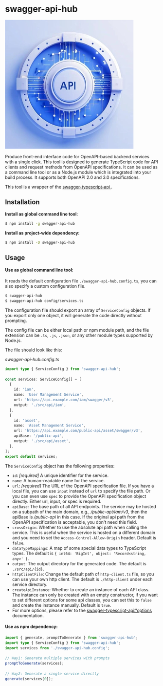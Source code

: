 # swagger-api-hub

![cover image](cover.webp)

Produce front-end interface code for OpenAPI-based backend services with a single click. This tool is designed to generate TypeScript code for API clients and request methods from OpenAPI specifications. It can be used as a command line tool or as a Node.js module which is integrated into your build process. It supports both OpenAPI 2.0 and 3.0 specifications.

This tool is a wrapper of the [swagger-typescript-api
](https://github.com/acacode/swagger-typescript-api).

## Installation

**Install as global command line tool:**

```bash
$ npm install -g swagger-api-hub
```

**Install as project-wide dependency:**

```bash
$ npm install -D swagger-api-hub
```

## Usage

#### Use as global command line tool:

It reads the default configuration file `./swagger-api-hub.config.ts`, you can also specify a custom configuration file.

```bash
$ swagger-api-hub
$ swagger-api-hub config/services.ts
```

The configuration file should export an array of `ServiceConfig` objects. If you export only one object, it will generate the code directly without prompting.

The config file can be either local path or npm module path, and the file extension can be `.ts`, `.js`, `.json`, or any other module types supported by Node.js.

The file should look like this:

_swagger-api-hub.config.ts_

```typescript
import type { ServiceConfig } from 'swagger-api-hub';

const services: ServiceConfig[] = [
  {
    id: 'iam',
    name: 'User Management Service',
    url: 'https://api.example.com/iam/swagger/v3',
    output: './src/api/iam',
  },
  {
    id: 'asset',
    name: 'Asset Management Service',
    url: 'https://api.example.com/public-api/asset/swagger/v3',
    apiBase: '/public-api',
    output: './src/api/asset',
  },
];
export default services;
```

The `ServiceConfig` object has the following properties:

- `id`: _[required]_ A unique identifier for the service.
- `name`: A human-readable name for the service.
- `url`: _[required]_ The URL of the OpenAPI specification file. If you have a local file, you can use `input` instead of `url` to specify the file path. Or you can even use `spec` to provide the OpenAPI specification object directly. Either url, input, or spec is required.
- `apiBase`: The base path of all API endpoints. The service may be hosted on a subpath of the main domain, e.g., _/public-api/iam/v3_, then the apiBase is _/public-api_ in this case. If the original api path from the OpenAPI specification is acceptable, you don't need this field.
- `crossOrigin`: Whether to use the absolute api path when calling the service. This is useful when the service is hosted on a different domain and you need to set the `Access-Control-Allow-Origin` header. Default is `false`.
- `dataTypeMappings`: A map of some special data types to TypeScript types. The default is `{ int64: 'BigInt', object: 'Record<string, any>' }`.
- `output`: The output directory for the generated code. The default is `./src/api/{id}`.
- `httpClientFile`: Change the default path of `http-client.ts` file, so you can use your own http client. The default is `./http-client` under each service directory.
- `createApiInstance`: Whether to create an instance of each API class. The instance can only be created with an empty constructor, if you want to set different options for some api classes, you can set this to `false` and create the instance manually. Default is `true`.
- For more options, please refer to the [swagger-typescript-api#options](https://github.com/acacode/swagger-typescript-api?tab=readme-ov-file#-options) documentation.

#### Use as npm dependency:

```typescript
import { generate, promptToGenerate } from 'swagger-api-hub';
import type { ServiceConfig } from 'swagger-api-hub';
import services from './swagger-api-hub.config';

// Way1: Generate multiple services with prompts
promptToGenerate(services);

// Way2: Generate a single service directly
generate(services[0]);
```
